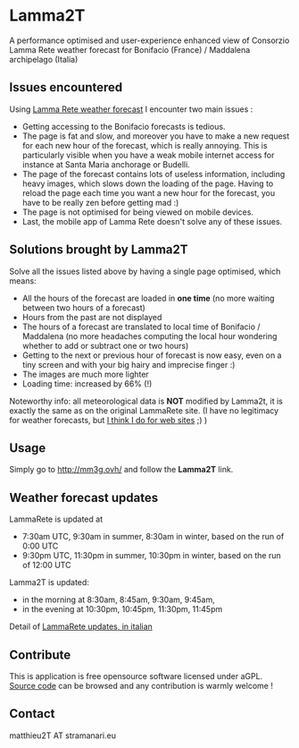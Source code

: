 # Lamma2T

 A performance optimised and user-experience enhanced view of Consorzio Lamma Rete weather forecast for Bonifacio (France) / Maddalena archipelago (Italia)

## Issues encountered

Using [Lamma Rete weather forecast](http://www.lamma.rete.toscana.it/meteo/modelli/ventomare) I encounter two main issues :

* Getting accessing to the Bonifacio forecasts is tedious.
* The page is fat and slow, and moreover you have to make a new request for each new hour of the forecast, which is really annoying. This is particularly visible when you have a weak mobile internet access for instance at Santa Maria anchorage or Budelli.
* The page of the forecast contains lots of useless information, including heavy images, which slows down the loading of the page. Having to reload the page each time you want a new hour for the forecast, you have to be really zen before getting mad :)
* The page is not optimised for being viewed on mobile devices.
* Last, the mobile app of Lamma Rete doesn't solve any of these issues.

## Solutions brought by Lamma2T

Solve all the issues listed above by having a single page optimised, which means:

* All the hours of the forecast are loaded in **one time** (no more waiting between two hours of a forecast)
* Hours from the past are not displayed
* The hours of a forecast are translated to local time of Bonifacio / Maddalena (no more headaches computing the local hour wondering whether to add or subtract one or two hours)
* Getting to the next or previous hour of forecast is now easy, even on a tiny screen and with your big hairy and imprecise finger :)
* The images are much more lighter
* Loading time: increased by 66% (!)

Noteworthy info: all meteorological data is **NOT** modified by Lamma2t, it is exactly the same as on the original LammaRete site. (I have no legitimacy for weather forecasts, but [I think I do for web sites](http://www.linkedin.com/in/matthieufaure) ;) )

## Usage

Simply go to http://mm3g.ovh/ and follow the **Lamma2T** link.

## Weather forecast updates

LammaRete is updated at

* 7:30am UTC, 9:30am in summer, 8:30am in winter, based on the run of 0:00 UTC
* 9:30pm UTC, 11:30pm in summer, 10:30pm in winter, based on the run of 12:00 UTC

Lamma2T is updated:

* in the morning at 8:30am, 8:45am, 9:30am, 9:45am,
* in the evening at 10:30pm, 10:45pm, 11:30pm, 11:45pm

Detail of [LammaRete updates, in italian](http://www.lamma.rete.toscana.it/mare/modelli/ww3-info-sul-modello)

## Contribute

This is application is free opensource software licensed under aGPL. [Source code](https://gitlab.com/matt.faure/Lamma2t) can be browsed and any contribution is warmly welcome !

## Contact

matthieu2T AT stramanari.eu